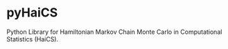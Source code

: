# pyHaiCS
Python Library for Hamiltonian Markov Chain Monte Carlo in Computational Statistics (HaiCS).
